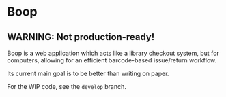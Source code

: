 # Boop

## WARNING: Not production-ready!

Boop is a web application which acts like a library checkout system, but for computers, allowing for an efficient barcode-based issue/return workflow.

Its current main goal is to be better than writing on paper.

For the WIP code, see the `develop` branch.

<!-- This README would normally document whatever steps are necessary to get the
application up and running. -->

<!-- Things you may want to cover:

* Ruby version

* System dependencies

* Configuration

* Database creation

* Database initialization

* How to run the test suite

* Services (job queues, cache servers, search engines, etc.)

* Deployment instructions

* ... -->
